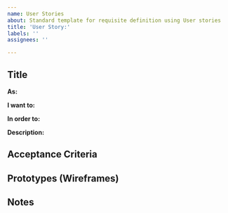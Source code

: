 ```yaml
---
name: User Stories
about: Standard template for requisite definition using User stories
title: 'User Story:'
labels: ''
assignees: ''

---
```


## Title

**As:**

**I want to:**


**In order to:**

**Description:**

## Acceptance Criteria

## Prototypes (Wireframes)

## Notes
